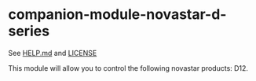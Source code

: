 # companion-module-novastar-d-series

See [HELP.md](./HELP.md) and [LICENSE](./LICENSE)

This module will allow you to control the following novastar products: D12.